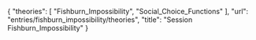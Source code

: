 {
    "theories": [
        "Fishburn_Impossibility",
        "Social_Choice_Functions"
    ],
    "url": "entries/fishburn_impossibility/theories",
    "title": "Session Fishburn_Impossibility"
}